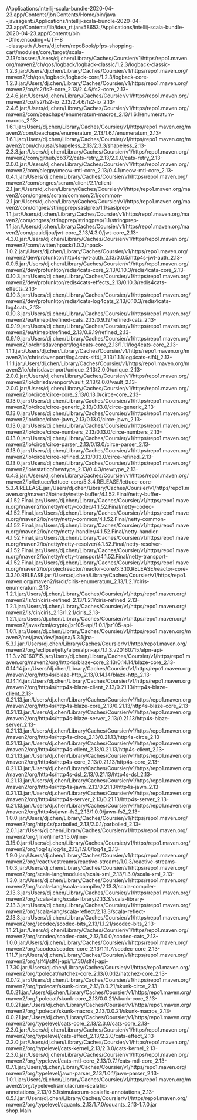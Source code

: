 /Applications/intellij-scala-bundle-2020-04-23.app/Contents/jbr/Contents/Home/bin/java \
  -javaagent:/Applications/intellij-scala-bundle-2020-04-23.app/Contents/lib/idea_rt.jar=58653:/Applications/intellij-scala-bundle-2020-04-23.app/Contents/bin \
  -Dfile.encoding=UTF-8 \
  -classpath /Users/dj.chen/repoBook/pfps-shopping-cart/modules/core/target/scala-2.13/classes:/Users/dj.chen/Library/Caches/Coursier/v1/https/repo1.maven.org/maven2/ch/qos/logback/logback-classic/1.2.3/logback-classic-1.2.3.jar:/Users/dj.chen/Library/Caches/Coursier/v1/https/repo1.maven.org/maven2/ch/qos/logback/logback-core/1.2.3/logback-core-1.2.3.jar:/Users/dj.chen/Library/Caches/Coursier/v1/https/repo1.maven.org/maven2/co/fs2/fs2-core_2.13/2.4.6/fs2-core_2.13-2.4.6.jar:/Users/dj.chen/Library/Caches/Coursier/v1/https/repo1.maven.org/maven2/co/fs2/fs2-io_2.13/2.4.6/fs2-io_2.13-2.4.6.jar:/Users/dj.chen/Library/Caches/Coursier/v1/https/repo1.maven.org/maven2/com/beachape/enumeratum-macros_2.13/1.6.1/enumeratum-macros_2.13-1.6.1.jar:/Users/dj.chen/Library/Caches/Coursier/v1/https/repo1.maven.org/maven2/com/beachape/enumeratum_2.13/1.6.1/enumeratum_2.13-1.6.1.jar:/Users/dj.chen/Library/Caches/Coursier/v1/https/repo1.maven.org/maven2/com/chuusai/shapeless_2.13/2.3.3/shapeless_2.13-2.3.3.jar:/Users/dj.chen/Library/Caches/Coursier/v1/https/repo1.maven.org/maven2/com/github/cb372/cats-retry_2.13/2.0.0/cats-retry_2.13-2.0.0.jar:/Users/dj.chen/Library/Caches/Coursier/v1/https/repo1.maven.org/maven2/com/olegpy/meow-mtl-core_2.13/0.4.1/meow-mtl-core_2.13-0.4.1.jar:/Users/dj.chen/Library/Caches/Coursier/v1/https/repo1.maven.org/maven2/com/ongres/scram/client/2.1/client-2.1.jar:/Users/dj.chen/Library/Caches/Coursier/v1/https/repo1.maven.org/maven2/com/ongres/scram/common/2.1/common-2.1.jar:/Users/dj.chen/Library/Caches/Coursier/v1/https/repo1.maven.org/maven2/com/ongres/stringprep/saslprep/1.1/saslprep-1.1.jar:/Users/dj.chen/Library/Caches/Coursier/v1/https/repo1.maven.org/maven2/com/ongres/stringprep/stringprep/1.1/stringprep-1.1.jar:/Users/dj.chen/Library/Caches/Coursier/v1/https/repo1.maven.org/maven2/com/pauldijou/jwt-core_2.13/4.3.0/jwt-core_2.13-4.3.0.jar:/Users/dj.chen/Library/Caches/Coursier/v1/https/repo1.maven.org/maven2/com/twitter/hpack/1.0.2/hpack-1.0.2.jar:/Users/dj.chen/Library/Caches/Coursier/v1/https/repo1.maven.org/maven2/dev/profunktor/http4s-jwt-auth_2.13/0.0.5/http4s-jwt-auth_2.13-0.0.5.jar:/Users/dj.chen/Library/Caches/Coursier/v1/https/repo1.maven.org/maven2/dev/profunktor/redis4cats-core_2.13/0.10.3/redis4cats-core_2.13-0.10.3.jar:/Users/dj.chen/Library/Caches/Coursier/v1/https/repo1.maven.org/maven2/dev/profunktor/redis4cats-effects_2.13/0.10.3/redis4cats-effects_2.13-0.10.3.jar:/Users/dj.chen/Library/Caches/Coursier/v1/https/repo1.maven.org/maven2/dev/profunktor/redis4cats-log4cats_2.13/0.10.3/redis4cats-log4cats_2.13-0.10.3.jar:/Users/dj.chen/Library/Caches/Coursier/v1/https/repo1.maven.org/maven2/eu/timepit/refined-cats_2.13/0.9.19/refined-cats_2.13-0.9.19.jar:/Users/dj.chen/Library/Caches/Coursier/v1/https/repo1.maven.org/maven2/eu/timepit/refined_2.13/0.9.19/refined_2.13-0.9.19.jar:/Users/dj.chen/Library/Caches/Coursier/v1/https/repo1.maven.org/maven2/io/chrisdavenport/log4cats-core_2.13/1.1.1/log4cats-core_2.13-1.1.1.jar:/Users/dj.chen/Library/Caches/Coursier/v1/https/repo1.maven.org/maven2/io/chrisdavenport/log4cats-slf4j_2.13/1.1.1/log4cats-slf4j_2.13-1.1.1.jar:/Users/dj.chen/Library/Caches/Coursier/v1/https/repo1.maven.org/maven2/io/chrisdavenport/unique_2.13/2.0.0/unique_2.13-2.0.0.jar:/Users/dj.chen/Library/Caches/Coursier/v1/https/repo1.maven.org/maven2/io/chrisdavenport/vault_2.13/2.0.0/vault_2.13-2.0.0.jar:/Users/dj.chen/Library/Caches/Coursier/v1/https/repo1.maven.org/maven2/io/circe/circe-core_2.13/0.13.0/circe-core_2.13-0.13.0.jar:/Users/dj.chen/Library/Caches/Coursier/v1/https/repo1.maven.org/maven2/io/circe/circe-generic_2.13/0.13.0/circe-generic_2.13-0.13.0.jar:/Users/dj.chen/Library/Caches/Coursier/v1/https/repo1.maven.org/maven2/io/circe/circe-jawn_2.13/0.13.0/circe-jawn_2.13-0.13.0.jar:/Users/dj.chen/Library/Caches/Coursier/v1/https/repo1.maven.org/maven2/io/circe/circe-numbers_2.13/0.13.0/circe-numbers_2.13-0.13.0.jar:/Users/dj.chen/Library/Caches/Coursier/v1/https/repo1.maven.org/maven2/io/circe/circe-parser_2.13/0.13.0/circe-parser_2.13-0.13.0.jar:/Users/dj.chen/Library/Caches/Coursier/v1/https/repo1.maven.org/maven2/io/circe/circe-refined_2.13/0.13.0/circe-refined_2.13-0.13.0.jar:/Users/dj.chen/Library/Caches/Coursier/v1/https/repo1.maven.org/maven2/io/estatico/newtype_2.13/0.4.3/newtype_2.13-0.4.3.jar:/Users/dj.chen/Library/Caches/Coursier/v1/https/repo1.maven.org/maven2/io/lettuce/lettuce-core/5.3.4.RELEASE/lettuce-core-5.3.4.RELEASE.jar:/Users/dj.chen/Library/Caches/Coursier/v1/https/repo1.maven.org/maven2/io/netty/netty-buffer/4.1.52.Final/netty-buffer-4.1.52.Final.jar:/Users/dj.chen/Library/Caches/Coursier/v1/https/repo1.maven.org/maven2/io/netty/netty-codec/4.1.52.Final/netty-codec-4.1.52.Final.jar:/Users/dj.chen/Library/Caches/Coursier/v1/https/repo1.maven.org/maven2/io/netty/netty-common/4.1.52.Final/netty-common-4.1.52.Final.jar:/Users/dj.chen/Library/Caches/Coursier/v1/https/repo1.maven.org/maven2/io/netty/netty-handler/4.1.52.Final/netty-handler-4.1.52.Final.jar:/Users/dj.chen/Library/Caches/Coursier/v1/https/repo1.maven.org/maven2/io/netty/netty-resolver/4.1.52.Final/netty-resolver-4.1.52.Final.jar:/Users/dj.chen/Library/Caches/Coursier/v1/https/repo1.maven.org/maven2/io/netty/netty-transport/4.1.52.Final/netty-transport-4.1.52.Final.jar:/Users/dj.chen/Library/Caches/Coursier/v1/https/repo1.maven.org/maven2/io/projectreactor/reactor-core/3.3.10.RELEASE/reactor-core-3.3.10.RELEASE.jar:/Users/dj.chen/Library/Caches/Coursier/v1/https/repo1.maven.org/maven2/is/cir/ciris-enumeratum_2.13/1.2.1/ciris-enumeratum_2.13-1.2.1.jar:/Users/dj.chen/Library/Caches/Coursier/v1/https/repo1.maven.org/maven2/is/cir/ciris-refined_2.13/1.2.1/ciris-refined_2.13-1.2.1.jar:/Users/dj.chen/Library/Caches/Coursier/v1/https/repo1.maven.org/maven2/is/cir/ciris_2.13/1.2.1/ciris_2.13-1.2.1.jar:/Users/dj.chen/Library/Caches/Coursier/v1/https/repo1.maven.org/maven2/javax/xml/crypto/jsr105-api/1.0.1/jsr105-api-1.0.1.jar:/Users/dj.chen/Library/Caches/Coursier/v1/https/repo1.maven.org/maven2/net/java/dev/jna/jna/5.3.1/jna-5.3.1.jar:/Users/dj.chen/Library/Caches/Coursier/v1/https/repo1.maven.org/maven2/org/eclipse/jetty/alpn/alpn-api/1.1.3.v20160715/alpn-api-1.1.3.v20160715.jar:/Users/dj.chen/Library/Caches/Coursier/v1/https/repo1.maven.org/maven2/org/http4s/blaze-core_2.13/0.14.14/blaze-core_2.13-0.14.14.jar:/Users/dj.chen/Library/Caches/Coursier/v1/https/repo1.maven.org/maven2/org/http4s/blaze-http_2.13/0.14.14/blaze-http_2.13-0.14.14.jar:/Users/dj.chen/Library/Caches/Coursier/v1/https/repo1.maven.org/maven2/org/http4s/http4s-blaze-client_2.13/0.21.13/http4s-blaze-client_2.13-0.21.13.jar:/Users/dj.chen/Library/Caches/Coursier/v1/https/repo1.maven.org/maven2/org/http4s/http4s-blaze-core_2.13/0.21.13/http4s-blaze-core_2.13-0.21.13.jar:/Users/dj.chen/Library/Caches/Coursier/v1/https/repo1.maven.org/maven2/org/http4s/http4s-blaze-server_2.13/0.21.13/http4s-blaze-server_2.13-0.21.13.jar:/Users/dj.chen/Library/Caches/Coursier/v1/https/repo1.maven.org/maven2/org/http4s/http4s-circe_2.13/0.21.13/http4s-circe_2.13-0.21.13.jar:/Users/dj.chen/Library/Caches/Coursier/v1/https/repo1.maven.org/maven2/org/http4s/http4s-client_2.13/0.21.13/http4s-client_2.13-0.21.13.jar:/Users/dj.chen/Library/Caches/Coursier/v1/https/repo1.maven.org/maven2/org/http4s/http4s-core_2.13/0.21.13/http4s-core_2.13-0.21.13.jar:/Users/dj.chen/Library/Caches/Coursier/v1/https/repo1.maven.org/maven2/org/http4s/http4s-dsl_2.13/0.21.13/http4s-dsl_2.13-0.21.13.jar:/Users/dj.chen/Library/Caches/Coursier/v1/https/repo1.maven.org/maven2/org/http4s/http4s-jawn_2.13/0.21.13/http4s-jawn_2.13-0.21.13.jar:/Users/dj.chen/Library/Caches/Coursier/v1/https/repo1.maven.org/maven2/org/http4s/http4s-server_2.13/0.21.13/http4s-server_2.13-0.21.13.jar:/Users/dj.chen/Library/Caches/Coursier/v1/https/repo1.maven.org/maven2/org/http4s/jawn-fs2_2.13/1.0.0/jawn-fs2_2.13-1.0.0.jar:/Users/dj.chen/Library/Caches/Coursier/v1/https/repo1.maven.org/maven2/org/http4s/parboiled_2.13/2.0.1/parboiled_2.13-2.0.1.jar:/Users/dj.chen/Library/Caches/Coursier/v1/https/repo1.maven.org/maven2/org/jline/jline/3.15.0/jline-3.15.0.jar:/Users/dj.chen/Library/Caches/Coursier/v1/https/repo1.maven.org/maven2/org/log4s/log4s_2.13/1.9.0/log4s_2.13-1.9.0.jar:/Users/dj.chen/Library/Caches/Coursier/v1/https/repo1.maven.org/maven2/org/reactivestreams/reactive-streams/1.0.3/reactive-streams-1.0.3.jar:/Users/dj.chen/Library/Caches/Coursier/v1/https/repo1.maven.org/maven2/org/scala-lang/modules/scala-xml_2.13/1.3.0/scala-xml_2.13-1.3.0.jar:/Users/dj.chen/Library/Caches/Coursier/v1/https/repo1.maven.org/maven2/org/scala-lang/scala-compiler/2.13.3/scala-compiler-2.13.3.jar:/Users/dj.chen/Library/Caches/Coursier/v1/https/repo1.maven.org/maven2/org/scala-lang/scala-library/2.13.3/scala-library-2.13.3.jar:/Users/dj.chen/Library/Caches/Coursier/v1/https/repo1.maven.org/maven2/org/scala-lang/scala-reflect/2.13.3/scala-reflect-2.13.3.jar:/Users/dj.chen/Library/Caches/Coursier/v1/https/repo1.maven.org/maven2/org/scodec/scodec-bits_2.13/1.1.21/scodec-bits_2.13-1.1.21.jar:/Users/dj.chen/Library/Caches/Coursier/v1/https/repo1.maven.org/maven2/org/scodec/scodec-cats_2.13/1.0.0/scodec-cats_2.13-1.0.0.jar:/Users/dj.chen/Library/Caches/Coursier/v1/https/repo1.maven.org/maven2/org/scodec/scodec-core_2.13/1.11.7/scodec-core_2.13-1.11.7.jar:/Users/dj.chen/Library/Caches/Coursier/v1/https/repo1.maven.org/maven2/org/slf4j/slf4j-api/1.7.30/slf4j-api-1.7.30.jar:/Users/dj.chen/Library/Caches/Coursier/v1/https/repo1.maven.org/maven2/org/tpolecat/natchez-core_2.13/0.0.12/natchez-core_2.13-0.0.12.jar:/Users/dj.chen/Library/Caches/Coursier/v1/https/repo1.maven.org/maven2/org/tpolecat/skunk-circe_2.13/0.0.21/skunk-circe_2.13-0.0.21.jar:/Users/dj.chen/Library/Caches/Coursier/v1/https/repo1.maven.org/maven2/org/tpolecat/skunk-core_2.13/0.0.21/skunk-core_2.13-0.0.21.jar:/Users/dj.chen/Library/Caches/Coursier/v1/https/repo1.maven.org/maven2/org/tpolecat/skunk-macros_2.13/0.0.21/skunk-macros_2.13-0.0.21.jar:/Users/dj.chen/Library/Caches/Coursier/v1/https/repo1.maven.org/maven2/org/typelevel/cats-core_2.13/2.3.0/cats-core_2.13-2.3.0.jar:/Users/dj.chen/Library/Caches/Coursier/v1/https/repo1.maven.org/maven2/org/typelevel/cats-effect_2.13/2.2.0/cats-effect_2.13-2.2.0.jar:/Users/dj.chen/Library/Caches/Coursier/v1/https/repo1.maven.org/maven2/org/typelevel/cats-kernel_2.13/2.3.0/cats-kernel_2.13-2.3.0.jar:/Users/dj.chen/Library/Caches/Coursier/v1/https/repo1.maven.org/maven2/org/typelevel/cats-mtl-core_2.13/0.7.1/cats-mtl-core_2.13-0.7.1.jar:/Users/dj.chen/Library/Caches/Coursier/v1/https/repo1.maven.org/maven2/org/typelevel/jawn-parser_2.13/1.0.1/jawn-parser_2.13-1.0.1.jar:/Users/dj.chen/Library/Caches/Coursier/v1/https/repo1.maven.org/maven2/org/typelevel/simulacrum-scalafix-annotations_2.13/0.5.1/simulacrum-scalafix-annotations_2.13-0.5.1.jar:/Users/dj.chen/Library/Caches/Coursier/v1/https/repo1.maven.org/maven2/org/typelevel/squants_2.13/1.7.0/squants_2.13-1.7.0.jar \
  shop.Main

